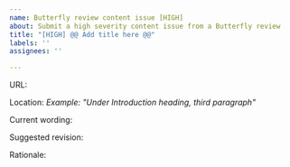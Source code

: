 ```yaml
---
name: Butterfly review content issue [HIGH]
about: Submit a high severity content issue from a Butterfly review
title: "[HIGH] @@ Add title here @@"
labels: ''
assignees: ''

---
```


URL: 

Location: 
*Example: "Under Introduction heading, third paragraph"*

Current wording:

Suggested revision:

Rationale:
